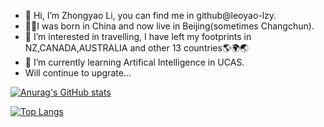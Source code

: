 - 👋 Hi, I’m Zhongyao Li, you can find me in github@leoyao-lzy.
- 🤞🤞I was born in China and now live in Beijing(sometimes Changchun).
- 👀 I’m interested in travelling, I have left my footprints in NZ,CANADA,AUSTRALIA and other 13 countries🌎🌍🌏
- 🤳 I’m currently learning Artifical Intelligence in UCAS.
- Will continue to upgrate...

[![Anurag's GitHub stats](https://github-readme-stats.vercel.app/api?username=leoyao-lzy)](https://github.com/anuraghazra/github-readme-stats)

[![Top Langs](https://github-readme-stats.vercel.app/api/top-langs/?username=leoyao-lzy&layout=compact)](https://github.com/anuraghazra/github-readme-stats)
<!---
leoyao-lzy/leoyao-lzy is a ✨ special ✨ repository because its `README.md` (this file) appears on your GitHub profile.
You can click the Preview link to take a look at your changes.
--->
